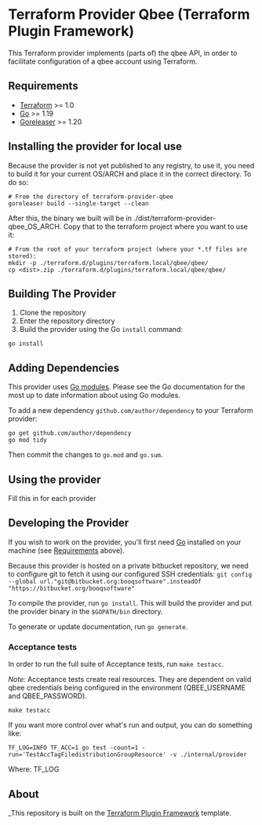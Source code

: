 # Terraform Provider Qbee (Terraform Plugin Framework)

This Terraform provider implements (parts of) the qbee API, in order to facilitate configuration of
a qbee account using Terraform.

## Requirements

- [Terraform](https://www.terraform.io/downloads.html) >= 1.0
- [Go](https://golang.org/doc/install) >= 1.19
- [Goreleaser](https://goreleaser.com/install/) >= 1.20

## Installing the provider for local use

Because the provider is not yet published to any registry, to use it, you need to build it for your
current OS/ARCH and place it in the correct directory. To do so:

```shell
# From the directory of terraform-provider-qbee
goreleaser build --single-target --clean
```

After this, the binary we built will be in ./dist/terraform-provider-qbee_OS_ARCH. Copy that to the
terraform project where you want to use it:

```shell
# From the root of your terraform project (where your *.tf files are stored):
mkdir -p ./terraform.d/plugins/terraform.local/qbee/qbee/
cp <dist>.zip ./terraform.d/plugins/terraform.local/qbee/qbee/
```

## Building The Provider

1. Clone the repository
1. Enter the repository directory
1. Build the provider using the Go `install` command:

```shell
go install
```

## Adding Dependencies

This provider uses [Go modules](https://github.com/golang/go/wiki/Modules).
Please see the Go documentation for the most up to date information about using Go modules.

To add a new dependency `github.com/author/dependency` to your Terraform provider:

```shell
go get github.com/author/dependency
go mod tidy
```

Then commit the changes to `go.mod` and `go.sum`.

## Using the provider

Fill this in for each provider

## Developing the Provider

If you wish to work on the provider, you'll first need [Go](http://www.golang.org) installed on your machine (see [Requirements](#requirements) above).

Because this provider is hosted on a private bitbucket repository, we need to configure git to fetch it using our configured
SSH credentials: `git config --global url."git@bitbucket.org:booqsoftware".insteadOf "https://bitbucket.org/booqsoftware"`

To compile the provider, run `go install`. This will build the provider and put the provider binary in the `$GOPATH/bin` directory.

To generate or update documentation, run `go generate`.

### Acceptance tests

In order to run the full suite of Acceptance tests, run `make testacc`.

*Note:* Acceptance tests create real resources. They are dependent on valid qbee credentials being
configured in the environment (QBEE_USERNAME and QBEE_PASSWORD).

```shell
make testacc
```

If you want more control over what's run and output, you can do something like:

```shell
TF_LOG=INFO TF_ACC=1 go test -count=1 -run='TestAccTagFiledistributionGroupResource' -v ./internal/provider
```

Where:
TF_LOG

## About

_This repository is built on the [Terraform Plugin Framework](https://github.com/hashicorp/terraform-plugin-framework) template.

